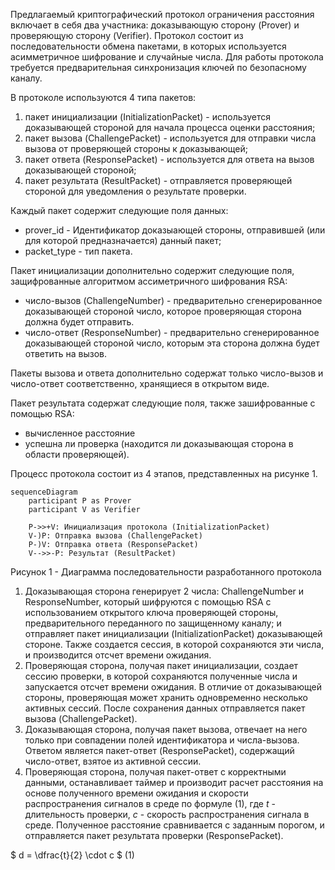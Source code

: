 Предлагаемый криптографический протокол ограничения расстояния включает в себя два участника: доказывающую сторону (Prover) и проверяющую сторону (Verifier). Протокол состоит из последовательности обмена пакетами, в которых используется асимметричное шифрование и случайные числа. Для работы протокола требуется предварительная синхронизация ключей по безопасному каналу.

В протоколе используются 4 типа пакетов:

1. пакет инициализации (InitializationPacket) - используется доказывающей стороной для начала процесса оценки расстояния;
2. пакет вызова (ChallengePacket) - используется для отправки числа вызова от проверяющей стороны к доказывающей;
3. пакет ответа (ResponsePacket) - используется для ответа на вызов доказывающей стороной;
4. пакет результата (ResultPacket) - отправляется проверяющей стороной для уведомления о результате проверки.

Каждый пакет содержит следующие поля данных:
- prover_id - Идентификатор доказыающей стороны, отправившей (или для которой предназначается) данный пакет;
- packet_type - тип пакета.

Пакет инициализации дополнительно содержит следующие поля, защифрованные алгоритмом ассиметричного шифрования RSA:
- число-вызов (ChallengeNumber) - предварительно сгенерированное доказывающей стороной число, которое проверяющая сторона должна будет отправить.
- число-ответ (ResponseNumber) - предварительно сгенерированное доказывающей стороной число, которым эта сторона должна будет ответить на вызов.

Пакеты вызова и ответа дополнительно содержат только число-вызов и число-ответ соответственно, хранящиеся в открытом виде.

Пакет результата содержат следующие поля, также зашифрованные с помощью RSA:
- вычисленное расстояние
- успешна ли проверка (находится ли доказывающая сторона в области проверяющей).

Процесс протокола состоит из 4 этапов, представленных на рисунке 1.

```mermaid
sequenceDiagram
    participant P as Prover
    participant V as Verifier

    P->>+V: Инициализация протокола (InitializationPacket)
    V-)P: Отправка вызова (ChallengePacket)
    P-)V: Отправка ответа (ResponsePacket)
    V-->>-P: Результат (ResultPacket)
```
Рисунок 1 - Диаграмма последовательности разработанного протокола

1. Доказывающая сторона генерирует 2 числа: ChallengeNumber и ResponseNumber, который шифруются с помощью RSA с использованием открытого ключа проверяющей стороны, предварительного переданного по защищенному каналу; и отправляет пакет инициализации (InitializationPacket) доказывающей стороне. Также создается сессия, в которой сохраняются эти числа, и производится отсчет времени ожидания.
2. Проверяющая сторона, получая пакет инициализации, создает сессию проверки, в которой сохраняются полученные числа и запускается отсчет времени ожидания. В отличие от доказывающей стороны, проверяющая может хранить одновременно несколько активных сессий. После сохранения данных отправляется пакет вызова (ChallengePacket).
3. Доказывающая сторона, получая пакет вызова, отвечает на него только при совпадении полей идентификатора и числа-вызова. Ответом является пакет-ответ (ResponsePacket), содержащий число-ответ, взятое из активной сессии.
4. Проверяющая сторона, получая пакет-ответ с корректными данными, останавливает таймер и производит расчет расстояния на основе полученного времени ожидания и скорости распространения сигналов в среде по формуле (1), где $t$ - длительность проверки, $c$ - скорость распространения сигнала в среде. Полученное расстояние сравнивается с заданным порогом, и отправляется пакет результата проверки (ResponsePacket).

$ d = \dfrac{t}{2} \cdot c $ (1)


